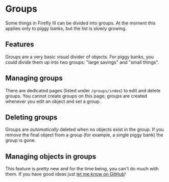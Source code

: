 # Groups

Some things in Firefly III can be divided into groups. At the moment this applies only to piggy banks, but the list is slowly growing.

## Features

Groups are a very basic visual divider of objects. For piggy banks, you could divide them up into two groups: "large savings" and "small things".

## Managing groups

There are dedicated pages \(listed under `/groups/index`\) to edit and delete groups. You cannot create groups on this page; groups are created whenever you edit an object and set a group.

## Deleting groups

Groups are _automatically_ deleted when no objects exist in the group. If you remove the final object from a group \(for example, a single piggy bank\) the group is gone.

## Managing objects in groups

This feature is pretty new and for the time being, you can't do much with them. If you have good ideas just [let me know on GitHub](https://github.com/firefly-iii/firefly-iii/issues)!

